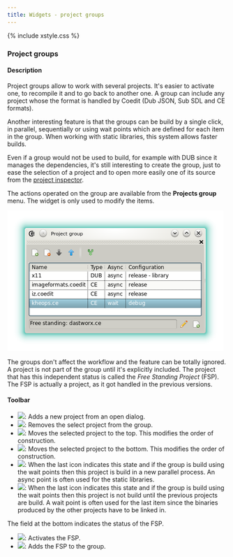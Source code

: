 ```yaml
---
title: Widgets - project groups
---
```


{% include xstyle.css %}

### Project groups

#### Description

Project groups allow to work with several projects. It's easier to activate one, to recompile it and to go back to another one. 
A group can include any project whose the format is handled by Coedit (Dub JSON, Sub SDL and CE formats).

Another interesting feature is that the groups can be build by a single click, in parallel, sequentially or using wait points which are defined for each item in the group. When working with static libraries, this system allows faster builds.

Even if a group would not be used to build, for example with DUB since it manages the dependencies, it's still interesting to create the group, just to ease the selection of a project and to open more easily one of its source from the [project inspector](widgets_project_inspector).

The actions operated on the group are available from the **Projects group** menu. The widget is only used to modify the items.

![](img/widgets_projects_groups.png)

The groups don't affect the workflow and the feature can be totally ignored. 
A project is not part of the group until it's explicitly included. The project that has this independent status is called the _Free Standing Project_ (FSP).
The FSP is actually a project, as it got handled in the previous versions.

#### Toolbar

- <img src="{%include icurl%}file/document_add.png" class="tlbric"/>: Adds a new project from an open dialog.
- <img src="{%include icurl%}file/document_delete.png" class="tlbric"/>: Removes the select project from the group.
- <img src="{%include icurl%}arrow/arrow_up.png" class="tlbric"/>: Moves the selected project to the top. This modifies the order of construction.
- <img src="{%include icurl%}arrow/arrow_down.png" class="tlbric"/>: Moves the selected project to the bottom. This modifies the order of construction.
- <img src="{%include icurl%}arrow/arrow_divide.png" class="tlbric"/>: When the last icon indicates this state and if the group is build using the wait points then this project is build in a new parallel process. An async point is often used for the static libraries.
- <img src="{%include icurl%}arrow/arrow_join.png" class="tlbric"/>: When the last icon indicates this state and if the group is build using the wait points then this project is not build until the previous projects are build. A wait point is often used for the last item since the binaries produced by the other projects have to be linked in.

The field at the bottom indicates the status of the FSP.

- <img src="{%include icurl%}other/pencil.png" class="tlbric"/>: Activates the FSP.
- <img src="{%include icurl%}file/document_add.png" class="tlbric"/>: Adds the FSP to the group.